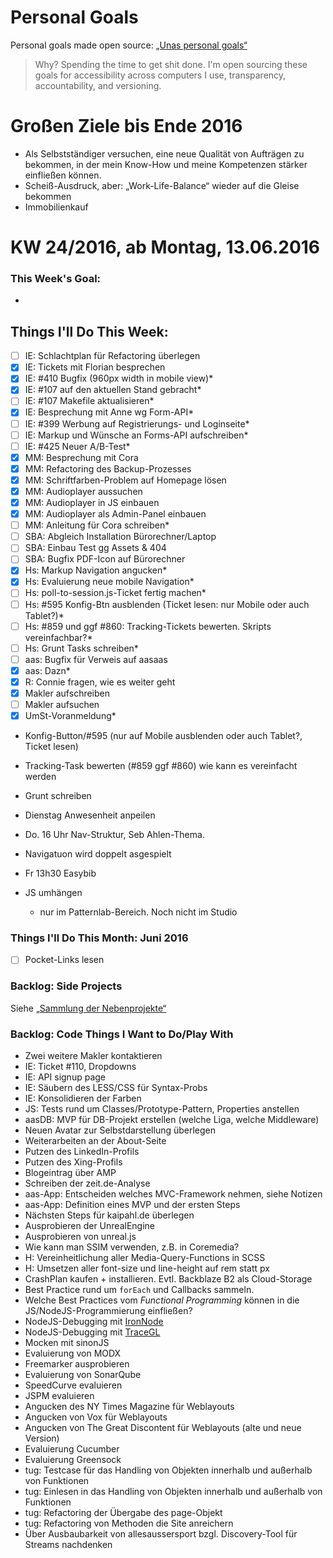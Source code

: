 Personal Goals
==============

Personal goals made open source: [„Unas personal goals“](http://una.im/personal-goals-guide/#=%81)
> Why? Spending the time to get shit done. I'm open sourcing these goals for accessibility across computers I use, transparency, accountability, and versioning.

# Großen Ziele bis Ende 2016
* Als Selbstständiger versuchen, eine neue Qualität von Aufträgen zu bekommen, in der mein Know-How und meine Kompetenzen stärker einfließen können.
* Scheiß-Ausdruck, aber: „Work-Life-Balance“ wieder auf die Gleise bekommen
* Immobilienkauf


# KW 24/2016, ab Montag, 13.06.2016


### This Week's Goal: 
* 



## Things I'll Do This Week:
- [ ] IE: Schlachtplan für Refactoring überlegen
- [x] IE: Tickets mit Florian besprechen
- [x] IE: #410 Bugfix (960px width in mobile view)*
- [x] IE: #107 auf den aktuellen Stand gebracht*
- [ ] IE: #107 Makefile aktualisieren*
- [x] IE: Besprechung mit Anne wg Form-API*
- [ ] IE: #399 Werbung auf Registrierungs- und Loginseite*
- [ ] IE: Markup und Wünsche an Forms-API aufschreiben*
- [ ] IE: #425 Neuer A/B-Test*
- [x] MM: Besprechung mit Cora
- [x] MM: Refactoring des Backup-Prozesses
- [x] MM: Schriftfarben-Problem auf Homepage lösen
- [x] MM: Audioplayer aussuchen
- [x] MM: Audioplayer in JS einbauen
- [x] MM: Audioplayer als Admin-Panel einbauen
- [ ] MM: Anleitung für Cora schreiben*
- [ ] SBA: Abgleich Installation Bürorechner/Laptop
- [ ] SBA: Einbau Test gg Assets & 404
- [ ] SBA: Bugfix PDF-Icon auf Bürorechner
- [x] Hs: Markup Navigation angucken*
- [x] Hs: Evaluierung neue mobile Navigation*
- [ ] Hs: poll-to-session.js-Ticket fertig machen*
- [ ] Hs: #595 Konfig-Btn ausblenden (Ticket lesen: nur Mobile oder auch Tablet?)*
- [ ] Hs: #859 und ggf #860: Tracking-Tickets bewerten. Skripts vereinfachbar?*
- [ ] Hs: Grunt Tasks schreiben*
- [ ] aas: Bugfix für Verweis auf aasaas
- [x] aas: Dazn*
- [x] R: Connie fragen, wie es weiter geht
- [x] Makler aufschreiben
- [ ] Makler aufsuchen
- [x] UmSt-Voranmeldung*

- Konfig-Button/#595 (nur auf Mobile ausblenden oder auch Tablet?, Ticket lesen)
- Tracking-Task bewerten (#859 ggf #860) wie kann es vereinfacht werden
- Grunt schreiben
- Dienstag Anwesenheit anpeilen
- Do. 16 Uhr Nav-Struktur, Seb Ahlen-Thema. 
- Navigatuon wird doppelt asgespielt

- Fr 13h30 Easybib

- JS umhängen
	- nur im Patternlab-Bereich. Noch nicht im Studio
	


### Things I'll Do This Month: Juni 2016
- [ ] Pocket-Links lesen


### Backlog: Side Projects
Siehe [„Sammlung der Nebenprojekte“](~/Sites/dogfood-personal-goal/recources/pet-projects.md)


### Backlog: Code Things I Want to Do/Play With
* Zwei weitere Makler kontaktieren
* IE: Ticket #110, Dropdowns
* IE: API signup page
* IE: Säubern des LESS/CSS für Syntax-Probs
* IE: Konsolidieren der Farben
* JS: Tests rund um Classes/Prototype-Pattern, Properties anstellen
* aasDB: MVP für DB-Projekt erstellen (welche Liga, welche Middleware)
* Neuen Avatar zur Selbstdarstellung überlegen
* Weiterarbeiten an der About-Seite
* Putzen des LinkedIn-Profils
* Putzen des Xing-Profils
* Blogeintrag über AMP
* Schreiben der zeit.de-Analyse
* aas-App: Entscheiden welches MVC-Framework nehmen, siehe Notizen
* aas-App: Definition eines MVP und der ersten Steps
* Nächsten Steps für kaipahl.de überlegen
* Ausprobieren der UnrealEngine
* Ausprobieren von unreal.js
* Wie kann man SSIM verwenden, z.B. in Coremedia?
* H: Vereinheitlichung aller Media-Query-Functions in SCSS
* H: Umsetzen aller font-size und line-height auf rem statt px
* CrashPlan kaufen + installieren. Evtl. Backblaze B2 als Cloud-Storage
* Best Practice rund um `forEach` und Callbacks sammeln.
* Welche Best Practices vom _Functional Programming_ können in die JS/NodeJS-Programmierung einfließen?
* NodeJS-Debugging mit [IronNode](http://s-a.github.io/iron-node/)
* NodeJS-Debugging mit [TraceGL](https://github.com/traceglMPL/tracegl)
* Mocken mit sinonJS
* Evaluierung von MODX
* Freemarker ausprobieren
* Evaluierung von SonarQube
* SpeedCurve evaluieren
* JSPM evaluieren
* Angucken des NY Times Magazine für Weblayouts
* Angucken von Vox für Weblayouts
* Angucken von The Great Discontent für Weblayouts (alte und neue Version)
* Evaluierung Cucumber
* Evaluierung Greensock
* tug: Testcase für das Handling von Objekten innerhalb und außerhalb von Funktionen
* tug: Einlesen in das Handling von Objekten innerhalb und außerhalb von Funktionen
* tug: Refactoring der Übergabe des page-Objekt
* tug: Refactoring von Methoden die Site anreichern
* Über Ausbaubarkeit von allesaussersport bzgl. Discovery-Tool für Streams nachdenken


